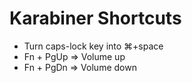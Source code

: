 # Karabiner Shortcuts

- Turn caps-lock key into ⌘+space
- Fn + PgUp => Volume up
- Fn + PgDn => Volume down